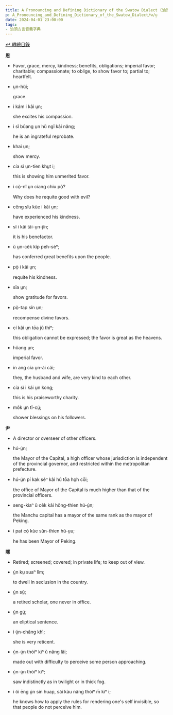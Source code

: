 ```yaml
---
title: A Pronouncing and Defining Dictionary of the Swatow Dialect (汕頭方言音義字典) / ṳ
p: A_Pronouncing_and_Defining_Dictionary_of_the_Swatow_Dialect/w/ṳ
date: 2024-04-01 23:00:00
tags: 
- 汕頭方言音義字典
---
```


[↩️ 轉總目錄](/A_Pronouncing_and_Defining_Dictionary_of_the_Swatow_Dialect)


**恩**
- Favor, grace, mercy, kindness; benefits,  obligations; imperial favor; charitable; compassionate; to oblige, to  show favor to; partial to; heartfelt.

- ṳn-hŭi;

  grace.

- i kám i kâi ṳn;

  she excites his compassion.

- i sĭ bûang ṳn hŭ ngĭ kâi nâng;

  he is an ingrateful reprobate.

- khai ṳn;

  show mercy.

- cía sĭ ṳn-tíen khṳt i;

  this is showing him unmerited favor.

- i cò̤-nî ṳn ciang chiu pò̤?

  Why does he requite good with evil?

- cêng sĭu kùe i kâi ṳn;

  have experienced his kindness.

- sĭ i kâi tăi-ṳn-jîn;

  it is his benefactor.

- ŭ ṳn-cêk kîp peh-sèⁿ;

  has conferred great benefits upon the people.

- pò̤ i kâi ṳn;

  requite his kindness.

- sīa ṳn;

  show gratitude for favors.

- pò̤-tap sín ṳn;

  recompense divine favors.

- cí kâi ṳn tōa jû thiⁿ;

  this obligation cannot be expressed; the favor is great as the heavens.

- hûang ṳn;

  imperial favor.

- in ang cía ṳn-ài căi;

  they, the husband and wife, are very kind to each other.

- cía sĭ i kâi ṳn kong;

  this is his praiseworthy charity.

- môk ṳn tĭ-cṳ́;

  shower blessings on his followers.

**尹**
- A director or overseer of other officers.

- hú-ṳ́n;

  the Mayor of the Capital, a high officer whose  jurisdiction is independent of the provincial governor, and restricted  within the metropolitan prefecture.

- hú-ṳ́n pí kak séⁿ kâi hú tōa ho̤h cōi;

  the office of Mayor of the Capital is much higher than that of the provincial officers.

- seng-kiaⁿ ŭ cêk kâi hŏng-thien hú-ṳ́n;

  the Manchu capital has a mayor of the same rank as the mayor of Peking.

- i pat cò̤ kùe sŭn-thien hú-ṳu;

  he has been Mayor of Peking.

**隱**
- Retired; screened; covered; in private life; to keep out of view.

- ṳ́n kṳ suaⁿ lîm;

  to dwell in seclusion in the country.

- ṳ́n sṳ̆;

  a retired scholar, one never in office.

- ṳ́n gṳ́;

  an eliptical sentence.

- i ṳ́n-châng khì;

  she is very reticent.

- ṳ́n-ṳ́n thóiⁿ kìⁿ ŭ nâng lâi;

  made out with difficulty to perceive some person approaching.

- ṳ́n-ṳ́n thóiⁿ kìⁿ;

  saw indistinctly as in twilight or in thick fog.

- i ŏi ēng ṳ́n sin huap, sái kàu nâng thóiⁿ m̄ kìⁿ i;

  he knows how to apply the rules for rendering one's self invisible, so that people do not perceive him.